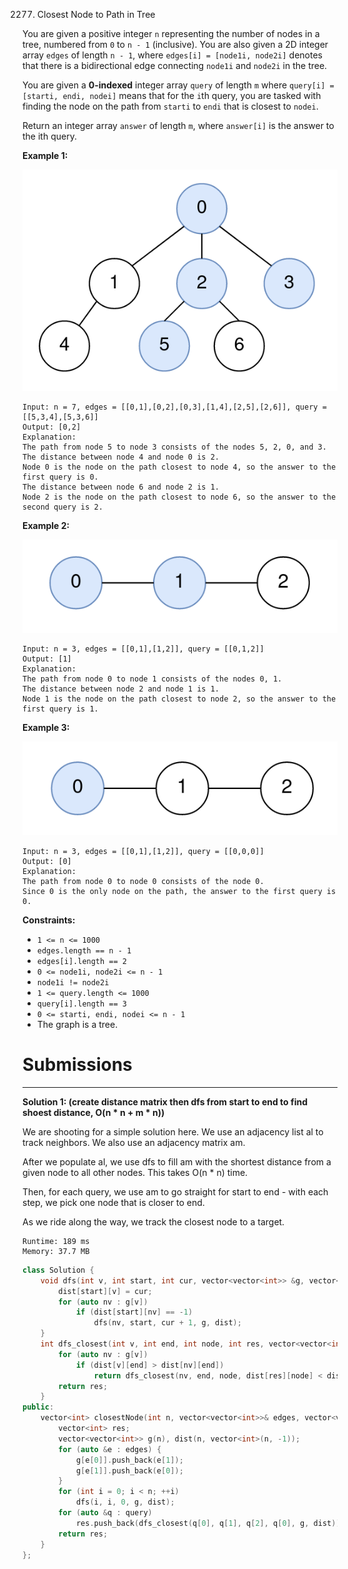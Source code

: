 2277. Closest Node to Path in Tree

You are given a positive integer `n` representing the number of nodes in a tree, numbered from `0` to `n - 1` (inclusive). You are also given a 2D integer array `edges` of length `n - 1`, where `edges[i] = [node1i, node2i]` denotes that there is a bidirectional edge connecting `node1i` and `node2i` in the tree.

You are given a **0-indexed** integer array `query` of length `m` where `query[i] = [starti, endi, nodei]` means that for the `i`th query, you are tasked with finding the node on the path from `starti` to `endi` that is closest to `nodei`.

Return an integer array `answer` of length `m`, where `answer[i]` is the answer to the ith query.

 

**Example 1:**

![2277_image-20220514132158-1.png](img/2277_image-20220514132158-1.png)
```
Input: n = 7, edges = [[0,1],[0,2],[0,3],[1,4],[2,5],[2,6]], query = [[5,3,4],[5,3,6]]
Output: [0,2]
Explanation:
The path from node 5 to node 3 consists of the nodes 5, 2, 0, and 3.
The distance between node 4 and node 0 is 2.
Node 0 is the node on the path closest to node 4, so the answer to the first query is 0.
The distance between node 6 and node 2 is 1.
Node 2 is the node on the path closest to node 6, so the answer to the second query is 2.
```

**Example 2:**

![2277_image-20220514132318-2.png](img/2277_image-20220514132318-2.png)
```
Input: n = 3, edges = [[0,1],[1,2]], query = [[0,1,2]]
Output: [1]
Explanation:
The path from node 0 to node 1 consists of the nodes 0, 1.
The distance between node 2 and node 1 is 1.
Node 1 is the node on the path closest to node 2, so the answer to the first query is 1.
```

**Example 3:**

![2277_image-20220514132333-3.png](img/2277_image-20220514132333-3.png)
```
Input: n = 3, edges = [[0,1],[1,2]], query = [[0,0,0]]
Output: [0]
Explanation:
The path from node 0 to node 0 consists of the node 0.
Since 0 is the only node on the path, the answer to the first query is 0.
```

**Constraints:**

* `1 <= n <= 1000`
* `edges.length == n - 1`
* `edges[i].length == 2`
* `0 <= node1i, node2i <= n - 1`
* `node1i != node2i`
* `1 <= query.length <= 1000`
* `query[i].length == 3`
* `0 <= starti, endi, nodei <= n - 1`
* The graph is a tree.

# Submissions
---
**Solution 1: (create distance matrix then dfs from start to end to find shoest distance, O(n * n + m * n))**

We are shooting for a simple solution here. We use an adjacency list al to track neighbors. We also use an adjacency matrix am.

After we populate al, we use dfs to fill am with the shortest distance from a given node to all other nodes. This takes O(n * n) time.

Then, for each query, we use am to go straight for start to end - with each step, we pick one node that is closer to end.

As we ride along the way, we track the closest node to a target.

```
Runtime: 189 ms
Memory: 37.7 MB
```
```c++
class Solution {
    void dfs(int v, int start, int cur, vector<vector<int>> &g, vector<vector<int>> &dist) {
        dist[start][v] = cur;
        for (auto nv : g[v])
            if (dist[start][nv] == -1)
                dfs(nv, start, cur + 1, g, dist);
    }
    int dfs_closest(int v, int end, int node, int res, vector<vector<int>> &g, vector<vector<int>> &dist) {
        for (auto nv : g[v])
            if (dist[v][end] > dist[nv][end])
                return dfs_closest(nv, end, node, dist[res][node] < dist[nv][node] ? res : nv, g, dist);
        return res;
    }     
public:
    vector<int> closestNode(int n, vector<vector<int>>& edges, vector<vector<int>>& query) {
        vector<int> res;
        vector<vector<int>> g(n), dist(n, vector<int>(n, -1));
        for (auto &e : edges) {
            g[e[0]].push_back(e[1]);
            g[e[1]].push_back(e[0]);
        }
        for (int i = 0; i < n; ++i)
            dfs(i, i, 0, g, dist);
        for (auto &q : query)
            res.push_back(dfs_closest(q[0], q[1], q[2], q[0], g, dist));
        return res;
    }
};
```
